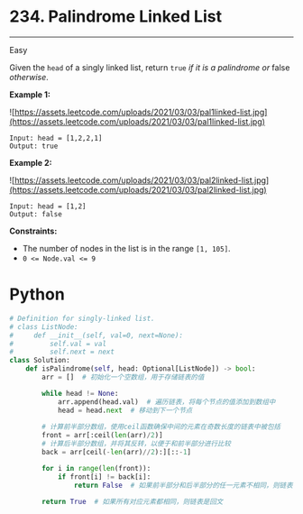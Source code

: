 # 234. Palindrome Linked List

---

Easy

Given the `head` of a singly linked list, return `true` *if it is a palindrome or* false *otherwise*.

**Example 1:**

![https://assets.leetcode.com/uploads/2021/03/03/pal1linked-list.jpg](https://assets.leetcode.com/uploads/2021/03/03/pal1linked-list.jpg)

```
Input: head = [1,2,2,1]
Output: true
```

**Example 2:**

![https://assets.leetcode.com/uploads/2021/03/03/pal2linked-list.jpg](https://assets.leetcode.com/uploads/2021/03/03/pal2linked-list.jpg)

```
Input: head = [1,2]
Output: false
```

**Constraints:**

- The number of nodes in the list is in the range `[1, 105]`.
- `0 <= Node.val <= 9`

# Python

```python
# Definition for singly-linked list.
# class ListNode:
#     def __init__(self, val=0, next=None):
#         self.val = val
#         self.next = next
class Solution:
    def isPalindrome(self, head: Optional[ListNode]) -> bool:
        arr = []  # 初始化一个空数组，用于存储链表的值

        while head != None:
            arr.append(head.val)  # 遍历链表，将每个节点的值添加到数组中
            head = head.next  # 移动到下一个节点
        
        # 计算前半部分数组，使用ceil函数确保中间的元素在奇数长度的链表中被包括
        front = arr[:ceil(len(arr)/2)]
        # 计算后半部分数组，并将其反转，以便于和前半部分进行比较
        back = arr[ceil(-len(arr)//2):][::-1]

        for i in range(len(front)):
            if front[i] != back[i]:
                return False  # 如果前半部分和后半部分的任一元素不相同，则链表不是回文

        return True  # 如果所有对应元素都相同，则链表是回文
```